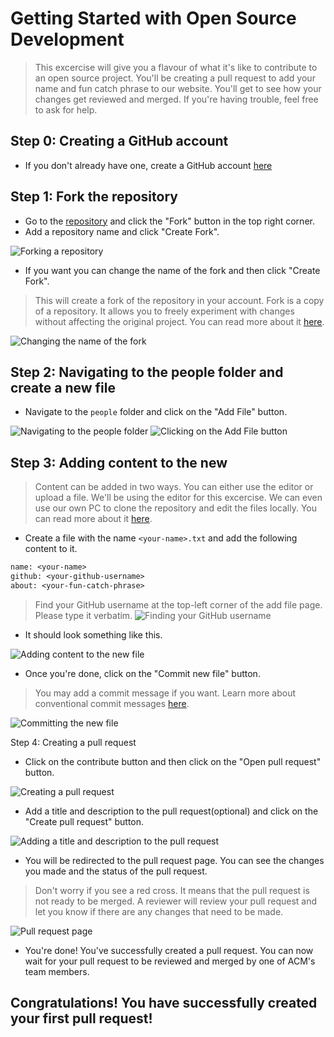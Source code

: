 # Getting Started with Open Source Development

> This excercise will give you a flavour of what it's like to contribute to an open source project. You'll be creating a pull request to add your name and fun catch phrase to our website. You'll get to see how your changes get reviewed and merged. If you're having trouble, feel free to ask for help.

## Step 0: Creating a GitHub account

- If you don't already have one, create a GitHub account [here](https://github.com/signup)

## Step 1: Fork the repository

- Go to the [repository](https://github.com/acmsnu/2022) and click the "Fork" button in the top right corner.
- Add a repository name and click "Create Fork".

![Forking a repository](./images/1.jpg)

- If you want you can change the name of the fork and then click "Create Fork".
> This will create a fork of the repository in your account. Fork is a copy of a repository. It allows you to freely experiment with changes without affecting the original project. You can read more about it [here](https://docs.github.com/en/get-started/quickstart/fork-a-repo).

![Changing the name of the fork](./images/2.jpg)

## Step 2: Navigating to the people folder and create a new file

- Navigate to the `people` folder and click on the "Add File" button.

![Navigating to the people folder](./images/3.jpg)
![Clicking on the Add File button](./images/4.jpg)

## Step 3: Adding content to the new 

> Content can be added in two ways. You can either use the editor or upload a file. We'll be using the editor for this excercise. We can even use our own PC to clone the repository and edit the files locally. You can read more about it [here](https://docs.github.com/en/get-started/quickstart/contributing-to-projects).

- Create a file with the name `<your-name>.txt` and add the following content to it.

```txt
name: <your-name>
github: <your-github-username>
about: <your-fun-catch-phrase>
```

> Find your GitHub username at the top-left corner of the add file page. Please type it verbatim.
![Finding your GitHub username](./images/10.jpg)

- It should look something like this.

![Adding content to the new file](./images/5.jpg)

- Once you're done, click on the "Commit new file" button. 

> You may add a commit message if you want. Learn more about conventional commit messages [here](https://www.conventionalcommits.org/en/v1.0.0/).

![Committing the new file](./images/6.jpg)

Step 4: Creating a pull request

- Click on the contribute button and then click on the "Open pull request" button.

![Creating a pull request](./images/7.jpg)

- Add a title and description to the pull request(optional) and click on the "Create pull request" button.

![Adding a title and description to the pull request](./images/8.jpg)

- You will be redirected to the pull request page. You can see the changes you made and the status of the pull request.

> Don't worry if you see a red cross. It means that the pull request is not ready to be merged. A reviewer will review your pull request and let you know if there are any changes that need to be made.

![Pull request page](./images/9.jpg)

- You're done! You've successfully created a pull request. You can now wait for your pull request to be reviewed and merged by one of ACM's team members.

## Congratulations! You have successfully created your first pull request!